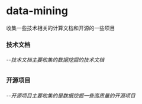 # data-mining
收集一些技术相关的计算文档和开源的一些项目

### 技术文档
###### --技术文档主要收集的数据挖掘的技术文档
### 开源项目
###### --开源项目主要收集的是数据挖掘一些高质量的开源项目

